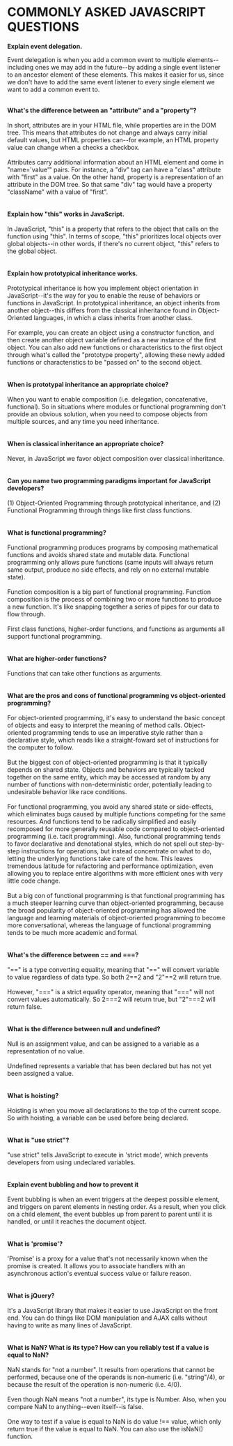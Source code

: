 # COMMONLY ASKED JAVASCRIPT QUESTIONS

<strong>Explain event delegation.</strong>

Event delegation is when you add a common event to multiple elements--including ones we may add in the future--by adding a single event listener to an ancestor element of these elements. This makes it easier for us, since we don't have to add the same event listener to every single element we want to add a common event to.

<br>
<strong>What's the difference between an "attribute" and a "property"?</strong>
<br>
<br>
In short, attributes are in your HTML file, while properties are in the DOM tree. This means that attributes do not change and always carry initial default values, but HTML properties can--for example, an HTML property value can change when a checks a checkbox.
<br>
<br>
Attributes carry additional information about an HTML element and come in "name='value'" pairs. For instance, a "div" tag can have a "class" attribute with "first" as a value. On the other hand, property is a representation of an attribute in the DOM tree. So that same "div" tag would have a property "className" with a value of "first".
<br>
<br>
<br>
<strong>Explain how "this" works in JavaScript.</strong>
<br>
<br>
In JavaScript, "this" is a property that refers to the object that calls on the function using "this". In terms of scope, "this" prioritizes local objects over global objects--in other words, if there's no current object, "this" refers to the global object.
<br>
<br>
<br>
<strong>Explain how prototypical inheritance works.</strong>
<br>
<br>
Prototypical inheritance is how you implement object orientation in JavaScript--it's the way for you to enable the reuse of behaviors or functions in JavaScript. In prototypical inheritance, an object inherits from another object--this differs from the classical inheritance found in Object-Oriented languages, in which a class inherits from another class.
<br>
<br>
For example, you can create an object using a constructor function, and then create another object variable defined as a new instance of the first object. You can also add new functions or characteristics to the first object through what's called the "prototype property", allowing these newly added functions or characteristics to be "passed on" to the second object.
<br>
<br>
<br>
<strong>When is prototypal inheritance an appropriate choice?</strong>
<br>
<br>
When you want to enable composition (i.e. delegation, concatenative, functional). So in situations where modules or functional programming don't provide an obvious solution, when you need to compose objects from multiple sources, and any time you need inheritance.
<br>
<br>
<br>
<strong>When is classical inheritance an appropriate choice?</strong>
<br>
<br>
Never, in JavaScript we favor object composition over classical inheritance.
<br>
<br>
<br>
<strong>Can you name two programming paradigms important for JavaScript developers?</strong>
<br>
<br>
(1) Object-Oriented Programming through prototypical inheritance, and (2) Functional Programming through things like first class functions.
<br>
<br>
<br>
<strong>What is functional programming?</strong>
<br>
<br>
Functional programming produces programs by composing mathematical functions and avoids shared state and mutable data. Functional programming only allows pure functions (same inputs will always return same output, produce no side effects, and rely on no external mutable state).
<br>
<br>
Function composition is a big part of functional programming. Function composition is the process of combining two or more functions to produce a new function. It's like snapping together a series of pipes for our data to flow through.
<br>
<br>
First class functions, higher-order functions, and functions as arguments all support functional programming.
<br>
<br>
<br>
<strong>What are higher-order functions?</strong>
<br>
<br>
Functions that can take other functions as arguments.
<br>
<br>
<br>
<strong>What are the pros and cons of functional programming vs object-oriented programming?</strong>
<br>
<br>
For object-oriented programming, it's easy to understand the basic concept of objects and easy to interpret the meaning of method calls. Object-oriented programming tends to use an imperative style rather than a declarative style, which reads like a straight-foward set of instructions for the computer to follow.
<br>
<br>
But the biggest con of object-oriented programming is that it typically depends on shared state. Objects and behaviors are typically tacked together on the same entity, which may be accessed at random by any number of functions with non-deterministic order, potentially leading to undesirable behavior like race conditions.
<br>
<br>
For functional programming, you avoid any shared state or side-effects, which eliminates bugs caused by multiple functions competing for the same resources. And functions tend to be radically simplified and easily recomposed for more generally reusable code compared to object-oriented programming (i.e. tacit programming). Also, functional programming tends to favor declarative and denotational styles, which do not spell out step-by-step instructions for operations, but instead concentrate on what to do, letting the underlying functions take care of the how. This leaves tremendous latitude for refactoring and performance optimization, even allowing you to replace entire algorithms with more efficient ones with very little code change.
<br>
<br>
But a big con of functional programming is that functional programming has a much steeper learning curve than object-oriented programming, because the broad popularity of object-oriented programming has allowed the language and learning materials of object-oriented programming to become more conversational, whereas the language of functional programming tends to be much more academic and formal.
<br>
<br>
<br>
<strong>What's the difference between == and ===?</strong>
<br>
<br>
"==" is a type converting equality, meaning that "==" will convert variable to value regardless of data type. So both 2==2 and "2"==2 will return true.
<br>
<br>
However, "===" is a strict equality operator, meaning that "===" will not convert values automatically. So 2===2 will return true, but "2"===2 will return false.
<br>
<br>
<br>
<strong>What is the difference between null and undefined?</strong>
<br>
<br>
Null is an assignment value, and can be assigned to a variable as a representation of no value.
<br>
<br>
Undefined represents a variable that has been declared but has not yet been assigned a value.
<br>
<br>
<br>
<strong>What is hoisting?</strong>
<br>
<br>
Hoisting is when you move all declarations to the top of the current scope. So with hoisting, a variable can be used before being declared.
<br>
<br>
<br>
<strong>What is "use strict"?</strong>
<br>
<br>
"use strict" tells JavaScript to execute in 'strict mode', which prevents developers from using undeclared variables.
<br>
<br>
<br>
<strong>Explain event bubbling and how to prevent it</strong>
<br>
<br>
Event bubbling is when an event triggers at the deepest possible element, and triggers on parent elements in nesting order. As a result, when you click on a child element, the event bubbles up from parent to parent until it is handled, or until it reaches the document object.
<br>
<br>
<br>
<strong>What is 'promise'?</strong>
<br>
<br>
'Promise' is a proxy for a value that's not necessarily known when the promise is created. It allows you to associate handlers with an asynchronous action's eventual success value or failure reason.
<br>
<br>
<br>
<strong>What is jQuery?</strong>
<br>
<br>
It's a JavaScript library that makes it easier to use JavaScript on the front end. You can do things like DOM manipulation and AJAX calls without having to write as many lines of JavaScript.
<br>
<br>
<br>
<strong>What is NaN? What is its type? How can you reliably test if a value is equal to NaN?</strong>
<br>
<br>
NaN stands for "not a number". It results from operations that cannot be performed, because one of the operands is non-numeric (i.e. "string"/4), or because the result of the operation is non-numeric (i.e. 4/0).
<br>
<br>
Even though NaN means "not a number", its type is Number. Also, when you compare NaN to anything--even itself--is false.
<br>
<br>
One way to test if a value is equal to NaN is do value !== value, which only return true if the value is equal to NaN. You can also use the isNaN() function.
